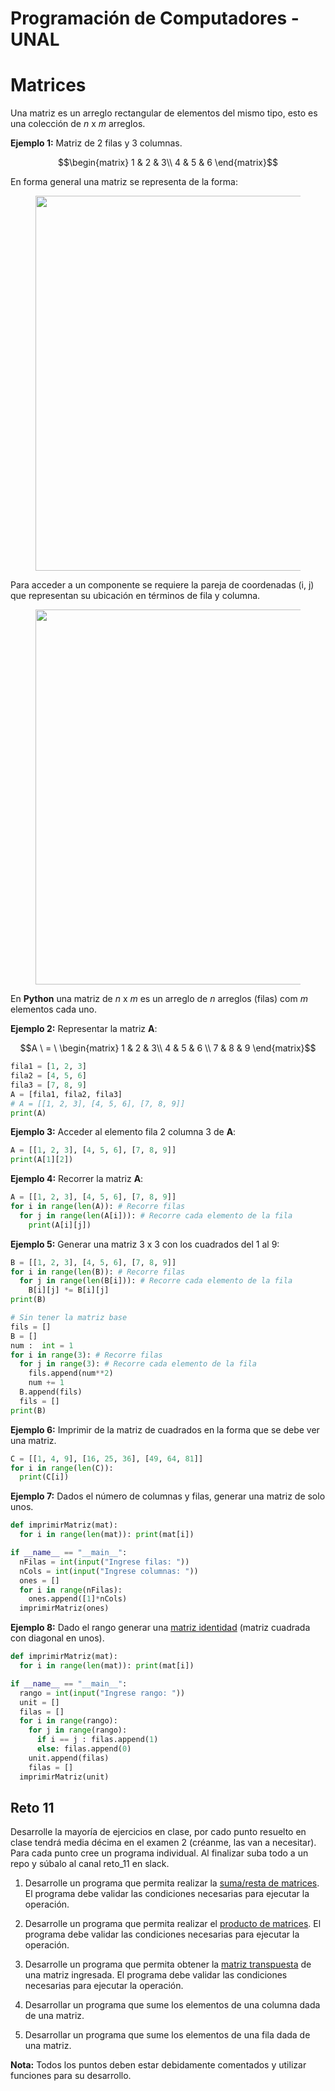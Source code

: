 # Programación de Computadores - UNAL
# Matrices

Una matriz es un arreglo rectangular de elementos del mismo tipo, esto es una colección de *n* x *m* arreglos.

**Ejemplo 1:** Matriz de 2 filas y 3 columnas.

$$\begin{matrix}
1 & 2 & 3\\
4 & 5 & 6
\end{matrix}$$

En forma general una matriz se representa de la forma:

<div align='center'>
<figure> <img src="https://i.postimg.cc/Px3TQ3kz/image.png" alt="" width="600" height="auto"/></br>
<figcaption><b></b></figcaption></figure>
</div>

Para acceder a un componente se requiere la pareja de coordenadas (i, j) que representan su ubicación en términos de fila y columna.

<div align='center'>
<figure> <img src="https://i.postimg.cc/MZnvrRrK/image.png" alt="" width="600" height="auto"/></br>
<figcaption><b></b></figcaption></figure>
</div>

En **Python** una matriz de *n* x *m* es un arreglo de *n* arreglos (filas) com *m* elementos cada uno.

**Ejemplo 2:** Representar la matriz **A**: 

$$A \ = \ \begin{matrix}
1 & 2 & 3\\
4 & 5 & 6 \\
7 & 8 & 9
\end{matrix}$$

```python
fila1 = [1, 2, 3]
fila2 = [4, 5, 6]
fila3 = [7, 8, 9]
A = [fila1, fila2, fila3]
# A = [[1, 2, 3], [4, 5, 6], [7, 8, 9]]
print(A) 
```

**Ejemplo 3:** Acceder al elemento fila 2 columna 3 de **A**:
```python
A = [[1, 2, 3], [4, 5, 6], [7, 8, 9]]
print(A[1][2]) 
```

**Ejemplo 4:** Recorrer la matriz **A**:
```python
A = [[1, 2, 3], [4, 5, 6], [7, 8, 9]]
for i in range(len(A)): # Recorre filas
  for j in range(len(A[i])): # Recorre cada elemento de la fila
    print(A[i][j])
```

**Ejemplo 5:** Generar una matriz 3 x 3 con los cuadrados del 1 al 9:
```python
B = [[1, 2, 3], [4, 5, 6], [7, 8, 9]]
for i in range(len(B)): # Recorre filas
  for j in range(len(B[i])): # Recorre cada elemento de la fila
    B[i][j] *= B[i][j]
print(B) 
```

```python
# Sin tener la matriz base
fils = []
B = []
num :  int = 1
for i in range(3): # Recorre filas
  for j in range(3): # Recorre cada elemento de la fila
    fils.append(num**2)
    num += 1
  B.append(fils)
  fils = []  
print(B) 
```
**Ejemplo 6:** Imprimir de la matriz de cuadrados en la forma que se debe ver una matriz.

```python
C = [[1, 4, 9], [16, 25, 36], [49, 64, 81]]
for i in range(len(C)):
  print(C[i])
```

**Ejemplo 7:** Dados el número de columnas y filas, generar una matriz de solo unos.

```python
def imprimirMatriz(mat):
  for i in range(len(mat)): print(mat[i])

if __name__ == "__main__":
  nFilas = int(input("Ingrese filas: "))
  nCols = int(input("Ingrese columnas: "))
  ones = []
  for i in range(nFilas):
    ones.append([1]*nCols)
  imprimirMatriz(ones)
```

**Ejemplo 8:** Dado el rango generar una [matriz identidad](https://es.wikipedia.org/wiki/Matriz_identidad) (matriz cuadrada con diagonal en unos).

```python
def imprimirMatriz(mat):
  for i in range(len(mat)): print(mat[i])

if __name__ == "__main__":
  rango = int(input("Ingrese rango: "))
  unit = []
  filas = []
  for i in range(rango):
    for j in range(rango):
      if i == j : filas.append(1)
      else: filas.append(0)
    unit.append(filas)
    filas = []
  imprimirMatriz(unit)
```

## Reto 11
Desarrolle la mayoría de ejercicios en clase, por cado punto resuelto en clase tendrá media décima en el examen 2 (créanme, las van a necesitar). Para cada punto cree un programa individual. Al finalizar suba todo a un repo y súbalo al canal reto_11 en slack.

1. Desarrolle un programa que permita realizar la [suma/resta de matrices](https://es.wikipedia.org/wiki/Adici%C3%B3n_matricial). El programa debe validar las condiciones necesarias para ejecutar la operación.

2. Desarrolle un programa que permita realizar el [producto de matrices](https://es.wikipedia.org/wiki/Multiplicaci%C3%B3n_de_matrices). El programa debe validar las condiciones necesarias para ejecutar la operación.

3. Desarrolle un programa que permita obtener la  [matriz transpuesta](https://es.wikipedia.org/wiki/Matriz_transpuesta) de una matriz ingresada. El programa debe validar las condiciones necesarias para ejecutar la operación.

4. Desarrollar un programa que sume los elementos de una columna dada de una matriz.

5. Desarrollar un programa que sume los elementos de una fila dada de
una matriz.

**Nota:** Todos los puntos deben estar debidamente comentados y utilizar funciones para su desarrollo.

